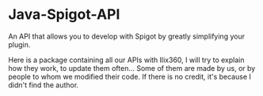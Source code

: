 # Java-Spigot-API
An API that allows you to develop with Spigot by greatly simplifying your plugin.

Here is a package containing all our APIs with Ilix360, I will try to explain how they work, to update them often... Some of them are made by us, or by people to whom we modified their code. If there is no credit, it's because I didn't find the author.
